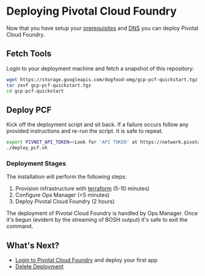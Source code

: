 # Deploying Pivotal Cloud Foundry

Now that you have setup your [prerequisites](./prerequisites.md) and
[DNS](./dns.md) you can deploy Pivotal Cloud Foundry.

## Fetch Tools

Login to your deployment machine and fetch a snapshot of this repository:

```bash
wget https://storage.googleapis.com/dogfood-omg/gcp-pcf-quickstart.tgz
tar zxvf gcp-pcf-quickstart.tgz
cd gcp-pcf-quickstart
```

## Deploy PCF

Kick off the deployment script and sit back. If a failure occurs follow
any provided instructions and re-run the script. It is safe to repeat.

```bash
export PIVNET_API_TOKEN=<Look for 'API TOKEN' at https://network.pivotal.io/users/dashboard/edit-profile>
./deploy_pcf.sh
```

### Deployment Stages

The installation will perform the following steps:

1. Provision infrastructure with [terraform](https://terraform.io) (5-10 minutes)
1. Configure Ops Manager (<5 minutes)
1. Deploy Pivotal Cloud Foundry (2 hours)

The deployment of Pivotal Cloud Foundry is handled by Ops Manager.
Once it's begun (evident by the streaming of BOSH output) it's safe to
exit the command.

## What's Next?
- [Login to Pivotal Cloud Foundry](login-to-pcf.md) and deploy your first app
- [Delete Deployment](./delete-deployment.md)
